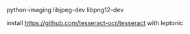 python-imaging
libjpeg-dev
libpng12-dev

install https://github.com/tesseract-ocr/tesseract with leptonic